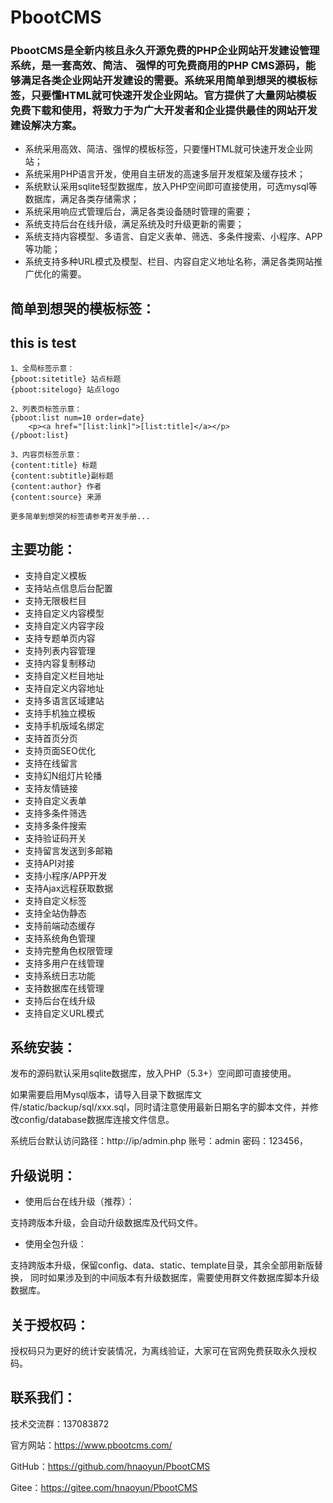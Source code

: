 # PbootCMS

### PbootCMS是全新内核且永久开源免费的PHP企业网站开发建设管理系统，是一套高效、简洁、 强悍的可免费商用的PHP CMS源码，能够满足各类企业网站开发建设的需要。系统采用简单到想哭的模板标签，只要懂HTML就可快速开发企业网站。官方提供了大量网站模板免费下载和使用，将致力于为广大开发者和企业提供最佳的网站开发建设解决方案。
* 系统采用高效、简洁、强悍的模板标签，只要懂HTML就可快速开发企业网站；
* 系统采用PHP语言开发，使用自主研发的高速多层开发框架及缓存技术；
* 系统默认采用sqlite轻型数据库，放入PHP空间即可直接使用，可选mysql等数据库，满足各类存储需求；
* 系统采用响应式管理后台，满足各类设备随时管理的需要；
* 系统支持后台在线升级，满足系统及时升级更新的需要；
* 系统支持内容模型、多语言、自定义表单、筛选、多条件搜索、小程序、APP等功能；
* 系统支持多种URL模式及模型、栏目、内容自定义地址名称，满足各类网站推广优化的需要。

##  简单到想哭的模板标签：

##  this is test
```
1、全局标签示意：
{pboot:sitetitle} 站点标题 
{pboot:sitelogo} 站点logo

2、列表页标签示意：
{pboot:list num=10 order=date}
	<p><a href="[list:link]">[list:title]</a></p>
{/pboot:list}

3、内容页标签示意：
{content:title} 标题
{content:subtitle}副标题
{content:author} 作者
{content:source} 来源

更多简单到想哭的标签请参考开发手册...

```

##  主要功能：
* 支持自定义模板
* 支持站点信息后台配置
* 支持无限极栏目
* 支持自定义内容模型
* 支持自定义内容字段
* 支持专题单页内容
* 支持列表内容管理
* 支持内容复制移动
* 支持自定义栏目地址
* 支持自定义内容地址
* 支持多语言区域建站
* 支持手机独立模板
* 支持手机版域名绑定
* 支持首页分页
* 支持页面SEO优化
* 支持在线留言
* 支持幻N组灯片轮播
* 支持友情链接
* 支持自定义表单
* 支持多条件筛选
* 支持多条件搜索
* 支持验证码开关
* 支持留言发送到多邮箱
* 支持API对接
* 支持小程序/APP开发
* 支持Ajax远程获取数据
* 支持自定义标签
* 支持全站伪静态
* 支持前端动态缓存
* 支持系统角色管理
* 支持完整角色权限管理
* 支持多用户在线管理
* 支持系统日志功能
* 支持数据库在线管理
* 支持后台在线升级
* 支持自定义URL模式

##  系统安装：

发布的源码默认采用sqlite数据库，放入PHP（5.3+）空间即可直接使用。 

如果需要启用Mysql版本，请导入目录下数据库文件/static/backup/sql/xxx.sql，同时请注意使用最新日期名字的脚本文件，并修改config/database数据库连接文件信息。

系统后台默认访问路径：http://ip/admin.php   账号：admin   密码：123456，


##  升级说明：

* 使用后台在线升级（推荐）：

支持跨版本升级，会自动升级数据库及代码文件。

* 使用全包升级：

支持跨版本升级，保留config、data、static、template目录，其余全部用新版替换， 同时如果涉及到的中间版本有升级数据库，需要使用群文件数据库脚本升级数据库。


##  关于授权码：
授权码只为更好的统计安装情况，为离线验证，大家可在官网免费获取永久授权码。


##  联系我们：

技术交流群：137083872

官方网站：https://www.pbootcms.com/

GitHub：https://github.com/hnaoyun/PbootCMS

Gitee：https://gitee.com/hnaoyun/PbootCMS 
